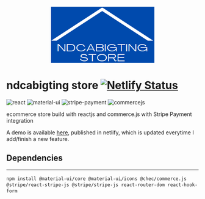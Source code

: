 <p align="center">
    <img src="src/assets/ndcabigtingstore.PNG">
</p>

# ndcabigting store [![Netlify Status](https://api.netlify.com/api/v1/badges/b77b593e-5b8e-4df1-bd9a-d20265e51861/deploy-status)](https://app.netlify.com/sites/ndcabigtingstore/deploys)
![react](https://img.shields.io/badge/React-20232A?style=for-the-badge&logo=react&logoColor=61DAFB)
![material-ui](https://img.shields.io/badge/Material--UI-0081CB?style=for-the-badge&logo=material-ui&logoColor=white)
![stripe-payment](https://img.shields.io/badge/Stripe-635bff?style=for-the-badge)
![commercejs](https://img.shields.io/badge/commercejs-ffffff?style=for-the-badge)

ecommerce store build with reactjs and commerce.js with Stripe Payment integration

A demo is available [here](https://ndcabigtingstore.netlify.app/), published in netlify, which is updated everytime I add/finish a new feature.

## Dependencies ##
<hr>

```jascript
npm install @material-ui/core @material-ui/icons @chec/commerce.js @stripe/react-stripe-js @stripe/stripe-js react-router-dom react-hook-form
```